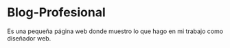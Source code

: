 # Blog-Profesional
Es una pequeña página web donde muestro lo que hago en mi trabajo como diseñador web.
